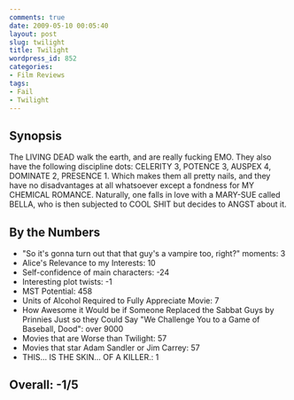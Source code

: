 ```yaml
---
comments: true
date: 2009-05-10 00:05:40
layout: post
slug: twilight
title: Twilight
wordpress_id: 852
categories:
- Film Reviews
tags:
- Fail
- Twilight
---
```


Synopsis
--------

The LIVING DEAD walk the earth, and are really fucking EMO.  They also have the following discipline dots: CELERITY 3, POTENCE 3, AUSPEX 4, DOMINATE 2, PRESENCE 1.  Which makes them all pretty nails, and they have no disadvantages at all whatsoever except a fondness for MY CHEMICAL ROMANCE.  Naturally, one falls in love with a MARY-SUE called BELLA, who is then subjected to COOL SHIT but decides to ANGST about it.

By the Numbers
--------------

* "So it's gonna turn out that that guy's a vampire too, right?" moments: 3  
* Alice's Relevance to my Interests: 10  
* Self-confidence of main characters: -24  
* Interesting plot twists: -1  
* MST Potential: 458  
* Units of Alcohol Required to Fully Appreciate Movie: 7  
* How Awesome it Would be if Someone Replaced the Sabbat Guys by Prinnies Just so they Could Say "We Challenge You to a Game of Baseball, Dood": over 9000  
* Movies that are Worse than Twilight: 57  
* Movies that star Adam Sandler or Jim Carrey: 57  
* THIS... IS THE SKIN... OF A KILLER.: 1

Overall: -1/5
-------------
